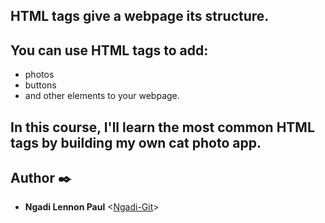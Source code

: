 ## HTML tags give a webpage its structure. 
## 
## You can use HTML tags to add:
* photos
* buttons
* and other elements to your webpage.

## In this course, I'll learn the most common HTML tags by building my own cat photo app.
## Author :black_nib:
* **Ngadi Lennon Paul** <[Ngadi-Git](https://github.com/Ngadi-Git)>
